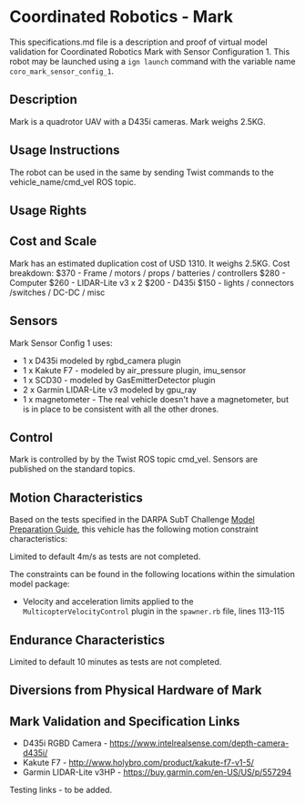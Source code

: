 <!--- This is a Markdown description of a robot model submitted for inclusion in the
DARPA Subterranean Challenge Technology Repository -->
# Coordinated Robotics - Mark
This specifications.md file is a description and proof of virtual model validation for
Coordinated Robotics Mark with Sensor Configuration 1. This robot may be launched using
a `ign launch` command with the variable name `coro_mark_sensor_config_1`.

## Description
Mark is a quadrotor UAV with a D435i cameras.  Mark weighs 2.5KG.

## Usage Instructions
The robot can be used in the same by sending Twist commands to the vehicle_name/cmd_vel ROS topic.


## Usage Rights


## Cost and Scale
Mark has an estimated duplication cost of USD 1310. It weighs 2.5KG.
Cost breakdown:
$370 - Frame / motors / props / batteries / controllers
$280 -  Computer
$260 - LIDAR-Lite v3 x 2
$200  - D435i
$150 - lights / connectors /switches / DC-DC / misc


## Sensors
Mark Sensor Config 1 uses:
* 1 x D435i modeled by rgbd_camera plugin
* 1 x Kakute F7 - modeled by air_pressure plugin, imu_sensor
* 1 x SCD30 - modeled by GasEmitterDetector plugin
* 2 x Garmin LIDAR-Lite v3 modeled by gpu_ray
* 1 x magnetometer - The real vehicle doesn't have a magnetometer, but is in place to be consistent with all the other drones.

## Control
Mark is controlled by by the Twist ROS topic cmd_vel.  Sensors are published on the standard topics.


## Motion Characteristics
Based on the tests specified in the DARPA SubT Challenge [Model Preparation
Guide](https://subtchallenge.com/resources/Simulation_Model_Preparation_Guide.pdf), this vehicle has the following motion
constraint characteristics:

Limited to default 4m/s as tests are not completed.


The constraints can be found in the following locations within the simulation model package:
* Velocity and acceleration limits applied to the `MulticopterVelocityControl` plugin in the `spawner.rb` file, lines 113-115


## Endurance Characteristics
Limited to default 10 minutes as tests are not completed.


## Diversions from Physical Hardware of Mark



## Mark Validation and Specification Links
* D435i RGBD Camera - https://www.intelrealsense.com/depth-camera-d435i/
* Kakute F7 - http://www.holybro.com/product/kakute-f7-v1-5/
* Garmin LIDAR-Lite v3HP - https://buy.garmin.com/en-US/US/p/557294

Testing links - to be added.
